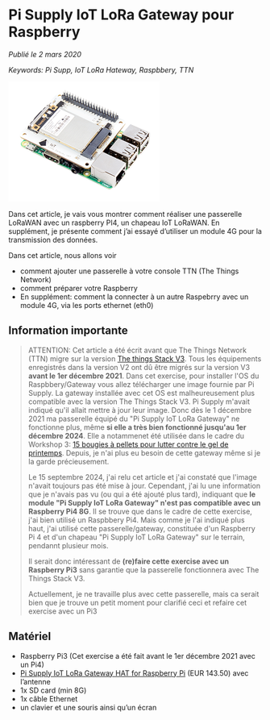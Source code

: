 # Pi Supply IoT LoRa Gateway pour Raspberry

*Publié le 2 mars 2020*

*Keywords: Pi Supp, IoT LoRa Hateway, Raspbbery, TTN*

![Pi Supply IoT LoRa Gateway](Assets/images/IoT-LoRa-Gateway-HAT.png "Pi Supply IoT LoRa Gateway")

Dans cet article, je vais vous montrer comment réaliser une passerelle LoRaWAN avec un raspberry PI4, un chapeau IoT LoRaWAN. En supplément, je présente comment j’ai essayé d’utiliser un module 4G pour la transmission des données.

Dans cet article, nous allons voir

* comment ajouter une passerelle à votre console TTN (The Things Network)
* comment préparer votre Raspberry
* En supplément: comment la connecter à un autre Raspebrry avec un module 4G, via les ports ethernet (eth0)


## Information importante

> ATTENTION: Cet article a été écrit avant que The Things Network (TTN) migre sur la version [The things Stack V3](https://www.thethingsindustries.com/docs/). Tous les équipements enregistrés dans la version V2 ont dû être migrés sur la version V3 **avant le 1er décembre 2021**. Dans cet exercise, pour installer l'OS du Raspbbery/Gateway vous allez télécharger une image fournie par Pi Supply. La gateway installée avec cet OS est malheureusement plus compatible avec la version The Things Stack V3. Pi Supply m'avait indiqué qu'il allait mettre à jour leur image. Donc dès le 1 décembre 2021 ma passerelle équipé du "Pi Supply IoT LoRa Gateway" ne fonctionne plus, même **si elle a très bien fonctionné jusqu'au 1er décembre 2024**. Elle a notammenet été utilisée dans le cadre du Workshop 3: [15 bougies à pellets pour lutter contre le gel de printemps](https://github.com/ecosensors/ecosensors/tree/main/Projets/Gel%20de%20printemps/La%20bougie%20%C3%A0%20pellets/Workshop%203%20-%20Version%202). Depuis, je n'ai plus eu besoin de cette gateway même si je la garde précieusement.
>
> Le 15 septembre 2024, j'ai relu cet article et j'ai constaté que l'image n'avait toujours pas été mise à jour. Cependant, j'ai lu une information que je n'avais pas vu (ou qui a été ajouté plus tard), indiquant que **le module "Pi Supply IoT LoRa Gateway" n'est pas compatible avec un Raspberry Pi4 8G**. Il se trouve que dans le cadre de cette exercise, j'ai bien utilisé un Raspbbery Pi4. Mais comme je l'ai indiqué plus haut, j'ai utilisé cette passerelle/gateway, constituée d'un Raspberry Pi 4 et d'un chapeau "Pi Supply IoT LoRa Gateway" sur le terrain, pendannt plusieur mois.
>
> Il serait donc intéressant de **(re)faire cette exercise avec un Raspberry Pi3** sans garantie que la passerelle fonctionnera avec The Things Stack V3.
>
>Actuellement, je ne travaille plus avec cette passerelle, mais ca serait bien que je trouve un petit moment pour clarifié ceci et refaire cet exercise avec un Pi3

## Matériel

* Raspberry Pi3 (Cet exercise a été fait avant le 1er décembre 2021 avec un Pi4)
* [Pi Supply IoT LoRa Gateway HAT for Raspberry Pi](https://uk.pi-supply.com/products/iot-lora-gateway-hat-for-raspberry-pi?lang=fr) (EUR 143.50) avec l’antenne
* 1x SD card (min 8G)
* 1x câble Ethernet
* un clavier et une souris ainsi qu’un écran




